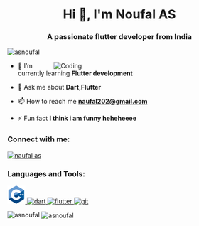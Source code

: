 
<h1 align="center">Hi 👋, I'm Noufal AS</h1>
<h3 align="center">A passionate flutter developer from India</h3>

<p align="left"> <img src="https://komarev.com/ghpvc/?username=asnoufal&label=Profile%20views&color=0e75b6&style=flat" alt="asnoufal" /> </p>
<img align="right" alt="Coding" width="400" src="https://cdn.dribbble.com/users/1162077/screenshots/3848914/programmer.gif">


- 🌱 I’m currently learning **Flutter development**

- 💬 Ask me about **Dart,Flutter**

- 📫 How to reach me **naufal202@gmail.com**

- ⚡ Fun fact **I think i am funny heheheeee**

<h3 align="left">Connect with me:</h3>
<p align="left">
<a href="https://linkedin.com/in/naufal as" target="blank"><img align="center" src="https://raw.githubusercontent.com/rahuldkjain/github-profile-readme-generator/master/src/images/icons/Social/linked-in-alt.svg" alt="naufal as" height="30" width="40" /></a>
</p>

<h3 align="left">Languages and Tools:</h3>
<p align="left"> <a href="https://www.w3schools.com/cpp/" target="_blank" rel="noreferrer"> <img src="https://raw.githubusercontent.com/devicons/devicon/master/icons/cplusplus/cplusplus-original.svg" alt="cplusplus" width="40" height="40"/> </a> <a href="https://dart.dev" target="_blank" rel="noreferrer"> <img src="https://www.vectorlogo.zone/logos/dartlang/dartlang-icon.svg" alt="dart" width="40" height="40"/> </a> <a href="https://flutter.dev" target="_blank" rel="noreferrer"> <img src="https://www.vectorlogo.zone/logos/flutterio/flutterio-icon.svg" alt="flutter" width="40" height="40"/> </a> <a href="https://git-scm.com/" target="_blank" rel="noreferrer"> <img src="https://www.vectorlogo.zone/logos/git-scm/git-scm-icon.svg" alt="git" width="40" height="40"/> </a> </p>

<p><img align="left" src="https://github-readme-stats.vercel.app/api/top-langs?username=asnoufal&show_icons=true&locale=en&layout=compact" alt="asnoufal" /></p>

<p>&nbsp;<img align="center" src="https://github-readme-stats.vercel.app/api?username=asnoufal&show_icons=true&locale=en" alt="asnoufal" /></p>
